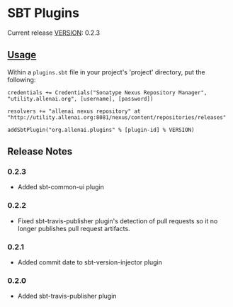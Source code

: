 SBT Plugins
===========

Current release [VERSION](#version): 0.2.3

[Usage](#usage)
-----

Within a `plugins.sbt` file in your project's 'project' directory, put the following:

    credentials += Credentials("Sonatype Nexus Repository Manager", "utility.allenai.org", [username], [password])

    resolvers += "allenai nexus repository" at "http://utility.allenai.org:8081/nexus/content/repositories/releases"

    addSbtPlugin("org.allenai.plugins" % [plugin-id] % VERSION)

Release Notes
-------------

### 0.2.3 ###

- Added sbt-common-ui plugin

### 0.2.2 ###

- Fixed sbt-travis-publisher plugin's detection of pull requests so it no longer publishes pull request artifacts.

### 0.2.1 ###

- Added commit date to sbt-version-injector plugin

### 0.2.0 ###

- Added sbt-travis-publisher plugin
